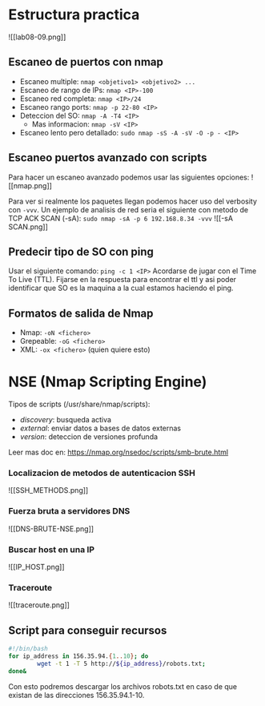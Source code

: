 # Estructura practica
![[lab08-09.png]]

## Escaneo de puertos con nmap
- Escaneo multiple: `nmap <objetivo1> <objetivo2> ...`
- Escaneo de rango de IPs: `nmap <IP>-100`
- Escaneo red completa: `nmap <IP>/24`
- Escaneo rango ports: `nmap -p 22-80 <IP>`
- Deteccion del SO: `nmap -A -T4 <IP>`
	- Mas informacion: `nmap -sV <IP>`
- Escaneo lento pero detallado: `sudo nmap -sS -A -sV -O -p - <IP>`

## Escaneo puertos avanzado con scripts
Para hacer un escaneo avanzado podemos usar las siguientes opciones:
![[nmap.png]]

Para ver si realmente los paquetes llegan podemos hacer uso del verbosity con `-vvv`. 
Un ejemplo de analisis de red seria el siguiente con metodo de TCP ACK SCAN (-sA): `sudo nmap -sA -p 6 192.168.8.34 -vvv`
![[-sA SCAN.png]]


## Predecir tipo de SO con ping
Usar el siguiente comando: `ping -c 1 <IP>`
Acordarse de jugar con el Time To Live (TTL). Fijarse en la respuesta para encontrar el ttl y asi poder identificar que SO es la maquina a la cual estamos haciendo el ping.

## Formatos de salida de Nmap
- Nmap: `-oN <fichero>`
- Grepeable: `-oG <fichero>`
- XML: `-ox <fichero>` (quien quiere esto)


# NSE (Nmap Scripting Engine)
Tipos de scripts (/usr/share/nmap/scripts):
- *discovery*: busqueda activa
- *external*: enviar datos a bases de datos externas
- *version*: deteccion de versiones profunda

Leer mas doc en: https://nmap.org/nsedoc/scripts/smb-brute.html

### Localizacion de metodos de autenticacion SSH
![[SSH_METHODS.png]]

### Fuerza bruta a servidores DNS
![[DNS-BRUTE-NSE.png]]

### Buscar host en una IP
![[IP_HOST.png]]

### Traceroute
![[traceroute.png]]

## Script para conseguir recursos
```bash
#!/bin/bash
for ip_address in 156.35.94.{1..10}; do
        wget -t 1 -T 5 http://${ip_address}/robots.txt;
done&
```
Con esto podremos descargar los archivos robots.txt en caso de que existan de las direcciones 156.35.94.1-10.

